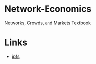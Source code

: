 # Network-Economics
Networks, Crowds, and Markets Textbook

# Links
- [ipfs](ipfs://QmXp3gVjpqmp3V9Ear6JkfbDEyDgSU2KDrnAffuXphpWjT)
